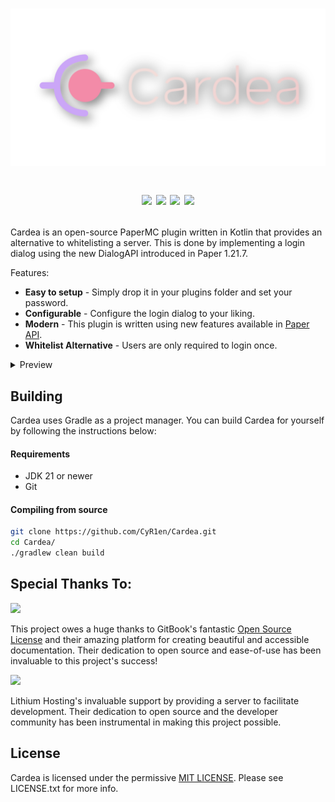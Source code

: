 
<h1 align="center">
     <img width=600 src="https://github.com/CyR1en/Cardea/blob/master/docs/icons/Cardea_Banner_Transparent.png"/>
     <p align="center">
       <a href="https://modrinth.com/plugin/cardea"><img src="https://img.shields.io/modrinth/v/3C31Qs54?style=for-the-badge&logo=modrinth&logoColor=cad3f5&labelColor=363a4f&color=%23a6da95"></a>
       <a href="https://github.com/CyR1en/Cardea/blob/master/LICENSE"><img src="https://img.shields.io/github/license/cyr1en/Cardea?colorA=363a4f&colorB=91d7e3&style=for-the-badge&logo=data:image/svg+xml;base64,PHN2ZyB4bWxucz0iaHR0cDovL3d3dy53My5vcmcvMjAwMC9zdmciIHZpZXdCb3g9IjAgMCAyNTYgMjU2Ij4KPHBhdGggZD0iTTIxNiwzMlYxOTJhOCw4LDAsMCwxLTgsOEg3MmExNiwxNiwwLDAsMC0xNiwxNkgxOTJhOCw4LDAsMCwxLDAsMTZINDhhOCw4LDAsMCwxLTgtOFY1NkEzMiwzMiwwLDAsMSw3MiwyNEgyMDhBOCw4LDAsMCwxLDIxNiwzMloiIHN0eWxlPSJmaWxsOiAjQ0FEM0Y1OyIvPgo8L3N2Zz4=&logoColor=cad3f5"></a>
       <a href="https://discord.com/invite/qHM8kE4XHj"><img src="https://img.shields.io/discord/936346802402238514?style=for-the-badge&color=b7bdf8&labelColor=363a4f&logo=discord&logoColor=cad3f5"></a>
       <a href="https://ko-fi.com/cyr1en"><img src="https://img.shields.io/badge/Kofi-Support_Development-f5a97f?style=for-the-badge&logo=Kofi&logoColor=cad3f5&labelColor=363a4f"></a>
     </p>
</h1>

Cardea is an open-source PaperMC plugin written in Kotlin that provides an alternative to whitelisting a server. This is done by implementing a login dialog using the new DialogAPI introduced in Paper 1.21.7.

Features:
- **Easy to setup** - Simply drop it in your plugins folder and set your password.
- **Configurable** - Configure the login dialog to your liking.
- **Modern** - This plugin is written using new features available in [Paper API](https://docs.papermc.io/paper/).
- **Whitelist Alternative** - Users are only required to login once.

<details>
     <summary>Preview</summary>
     <p align="center">
         <img width="600" src="https://github.com/CyR1en/Cardea/blob/master/docs/img.png">
     </p>
</details>

## Building

Cardea uses Gradle as a project manager. You can build Cardea for yourself by following the instructions below:

#### Requirements
* JDK 21 or newer
* Git

#### Compiling from source
```sh
git clone https://github.com/CyR1en/Cardea.git
cd Cardea/
./gradlew clean build
```

## Special Thanks To:
<div align="Left">
  <a href="https://www.gitbook.com/">
    <img width="230" src="https://i.imgur.com/SIPKmzS.png">
  </a>

  <p>This project owes a huge thanks to GitBook's fantastic <a href="https://docs.gitbook.com/account-management/plans/apply-for-the-non-profit-open-source-plan">Open Source License</a> and their amazing platform for creating beautiful and accessible documentation. Their dedication to open source and ease-of-use has been invaluable to this project's success!</p>

  <a href="https://lithiumhosting.com/">
    <img width="230" src="https://lithiumhosting.com/lithiumv8/images/svg/logo_horizontal_light.svg" />
  </a>

  <p>Lithium Hosting's invaluable support by providing a server to facilitate development. Their dedication to open source and the developer community has been instrumental in making this project possible.</p>
</div>

## License
Cardea is licensed under the permissive [MIT LICENSE](https://github.com/CyR1en/Cardea/blob/master/LICENSE). Please see LICENSE.txt for more info.
